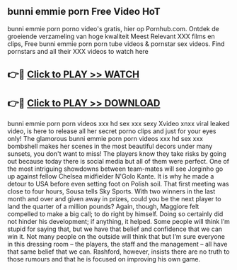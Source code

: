 ## bunni emmie porn Free Video HoT 

bunni emmie porn porno video's gratis, hier op Pornhub.com. Ontdek de groeiende verzameling van hoge kwaliteit Meest Relevant XXX films en clips,
Free bunni emmie porn porn tube videos & pornstar sex videos. Find pornstars and all their XXX videos to watch here


## 👉🔴 [Click to PLAY >> WATCH](http://us.freeplayer.one?title=bunni_emmie_porn&ref=16D)

## 👉🔴 [Click to PLAY >> DOWNLOAD](http://us.freeplayer.one?title=bunni_emmie_porn&ref=16D)


bunni emmie porn porn videos xxx hd sex xxx sexy Xvideo xnxx viral leaked video, is here to release all her secret porno clips and just for your eyes only! The glamorous bunni emmie porn porn videos xxx hd sex xxx bombshell makes her scenes in the most beautiful decors under many sunsets, you don't want to miss! The players know they take risks by going out because today there is social media but all of them were perfect. One of the most intriguing showdowns between team-mates will see Jorginho go up against fellow Chelsea midfielder N'Golo Kante. It is why he made a detour to USA before even setting foot on Polish soil. That first meeting was close to four hours, Sousa tells Sky Sports. With two winners in the last month and over and given away in prizes, could you be the next player to land the quarter of a million pounds? Again, though, Maggiore felt compelled to make a big call; to do right by himself. Doing so certainly did not hinder his development; if anything, it helped. Some people will think I’m stupid for saying that, but we have that belief and confidence that we can win it. Not many people on the outside will think that but I’m sure everyone in this dressing room – the players, the staff and the management – all have that same belief that we can. Rashford, however, insists there are no truth to those rumours and that he is focused on improving his own game.